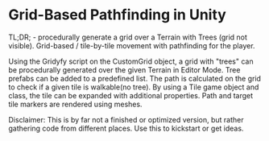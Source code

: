 # Grid-Based Pathfinding in Unity

TL;DR; - procedurally generate a grid over a Terrain with Trees (grid not visible). Grid-based / tile-by-tile movement with pathfinding for the player.


Using the Gridyfy script on the CustomGrid object, a grid with "trees" can be procedurally generated over the given Terrain in Editor Mode. 
Tree prefabs can be added to a predefined list. 
The path is calculated on the grid to check if a given tile is walkable(no tree). By using a Tile game object and class, the tile can be expanded with additional properties. 
Path and target tile markers are rendered using meshes. 

Disclaimer:
This is by far not a finished or optimized version, but rather gathering code from different places. 
Use this to kickstart or get ideas. 
